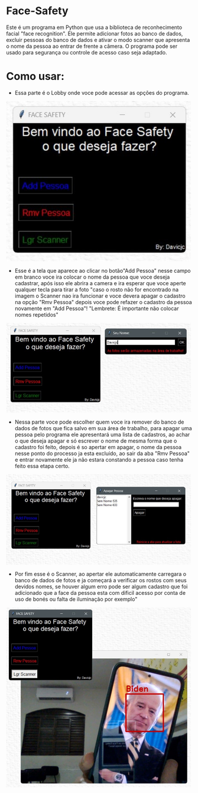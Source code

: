 # Face-Safety
Este é um programa em Python que usa a biblioteca de reconhecimento facial "face recognition". Ele permite adicionar fotos ao banco de dados, excluir pessoas do banco de dados e ativar o modo scanner que apresenta o nome da pessoa ao entrar de frente a câmera. O programa pode ser usado para segurança ou controle de acesso caso seja adaptado.

# Como usar:

-  Essa parte é o Lobby onde voce pode acessar as opções do programa.
<img src="https://github.com/Davicjc/Face-Safety/blob/main/Fotos/1-Lobby.jpg?raw=true" width="500">

-  Esse é a tela que aparece ao clicar no botão"Add Pessoa" nesse campo em branco voce ira colocar o nome da pessoa que voce deseja cadastrar, após isso ele abrira a camera e ira esperar que voce aperte qualquer tecla para tirar a foto "caso o rosto não for encontrado na imagem o Scanner nao ira funcionar e voce devera apagar o cadastro na opção "Rmv Pessoa" depois voce pode refazer o cadastro da pessoa novamente em "Add Pessoa"! "Lembrete: É importante não colocar nomes repetidos"
<img src="https://github.com/Davicjc/Face-Safety/blob/main/Fotos/2-Add.jpg?raw=true" width="500">

-  Nessa parte voce pode escolher quem voce ira remover do banco de dados de fotos que fica salvo em sua área de trabalho, para apagar uma pessoa pelo programa ele apresentará uma lista de cadastros, ao achar o que deseja apagar e só escrever o nome de mesma forma que o cadastro foi feito, depois é so apertar em apagar, o nome da pessoa nesse ponto do processo ja esta excluído, ao sair da aba "Rmv Pessoa" e entrar novamente ele ja não estara constando a pessoa caso tenha feito essa etapa certo.
<img src="https://github.com/Davicjc/Face-Safety/blob/main/Fotos/3-Rmv.jpg?raw=true" width="500">

-  Por fim esse é o Scanner, ao apertar ele automaticamente carregara o banco de dados de fotos e ja começará a verificar os rostos com seus devidos nomes, se houver algum erro pode ser algum cadastro que foi adicionado que a face da pessoa esta com dificil acesso por conta de uso de bonés ou falta de iluminação por exemplo"
<img src="https://github.com/Davicjc/Face-Safety/blob/main/Fotos/4-Scanner.jpg?raw=true" width="500">

